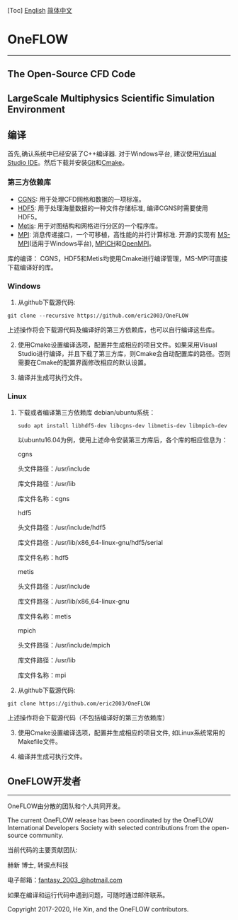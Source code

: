 ﻿[Toc]
[English](./README.md) [简体中文 ](./README_zh_CN.md)
# OneFLOW
-----------------------------------------------------------
The Open-Source CFD Code
-----------------------------------------------------------
LargeScale Multiphysics Scientific Simulation Environment
-----------------------------------------------------------

## 编译
首先,确认系统中已经安装了C++编译器. 对于Windows平台, 建议使用[Visual Studio IDE](https://visualstudio.microsoft.com/ "Visual Studio IDE")。然后下载并安装[Git](https://git-scm.com/ "Git")和[Cmake](https://cmake.org/download/ "cmake")。

### 第三方依赖库

* [CGNS](https://github.com/CGNS/CGNS "CGNS"): 用于处理CFD网格和数据的一项标准。
* [HDF5](https://www.hdfgroup.org/downloads/hdf5/ "hdf5"): 用于处理海量数据的一种文件存储标准, 编译CGNS时需要使用HDF5。
* [Metis](http://glaros.dtc.umn.edu/gkhome/metis/metis/download "Metis"): 用于对图结构和网格进行分区的一个程序库。
* [MPI](https://computing.llnl.gov/tutorials/mpi/ "MPI"): 消息传递接口，一个可移植，高性能的并行计算标准. 开源的实现有 [MS-MPI](https://github.com/Microsoft/Microsoft-MPI "MS-MPI")(适用于Windows平台), [MPICH](https://github.com/pmodels/mpich "MPICH")和[OpenMPI](https://github.com/open-mpi/ompi "OpenMPI")。

库的编译：
    CGNS，HDF5和Metis均使用Cmake进行编译管理，MS-MPI可直接下载编译好的库。

### Windows

1. 从github下载源代码:
```
git clone --recursive https://github.com/eric2003/OneFLOW
```
上述操作将会下载源代码及编译好的第三方依赖库，也可以自行编译这些库。

2. 使用Cmake设置编译选项，配置并生成相应的项目文件。如果采用Visual Studio进行编译，并且下载了第三方库，则Cmake会自动配置库的路径。否则需要在Cmake的配置界面修改相应的默认设置。
   
3. 编译并生成可执行文件。
   
### Linux

1. 下载或者编译第三方依赖库
   debian/ubuntu系统：
   ```
   sudo apt install libhdf5-dev libcgns-dev libmetis-dev libmpich-dev
   ```

   以ubuntu16.04为例，使用上述命令安装第三方库后，各个库的相应信息为：

    cgns  

    头文件路径：/usr/include

    库文件路径：/usr/lib  

    库文件名称：cgns

    hdf5 

    头文件路径：/usr/include/hdf5

    库文件路径：/usr/lib/x86_64-linux-gnu/hdf5/serial

    库文件名称：hdf5

    metis

    头文件路径：/usr/include

    库文件路径：/usr/lib/x86_64-linux-gnu

    库文件名称：metis

    mpich 

    头文件路径：/usr/include/mpich

    库文件路径：/usr/lib

    库文件名称：mpi

2. 从github下载源代码:
```
git clone https://github.com/eric2003/OneFLOW
```
上述操作将会下载源代码（不包括编译好的第三方依赖库）

3. 使用Cmake设置编译选项，配置并生成相应的项目文件, 如Linux系统常用的Makefile文件。
   
1. 编译并生成可执行文件。
   
## OneFLOW开发者
-----------------------------------------------------------
OneFLOW由分散的团队和个人共同开发。

The current OneFLOW release has been coordinated by the OneFLOW International Developers Society with selected contributions from the open-source community.

当前代码的主要贡献团队:

赫新 博士, 转捩点科技

电子邮箱：<fantasy_2003_@hotmail.com>

如果在编译和运行代码中遇到问题，可随时通过邮件联系。

Copyright 2017-2020, He Xin, and the OneFLOW contributors.

